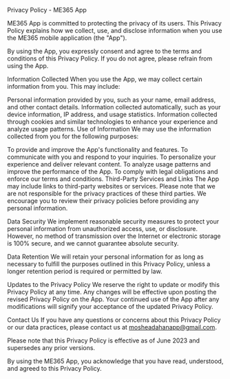 Privacy Policy - ME365 App

ME365 App is committed to protecting the privacy of its users. This Privacy Policy explains how we collect, use, and disclose information when you use the ME365 mobile application (the "App").

By using the App, you expressly consent and agree to the terms and conditions of this Privacy Policy. If you do not agree, please refrain from using the App.

Information Collected
When you use the App, we may collect certain information from you. This may include:

Personal information provided by you, such as your name, email address, and other contact details.
Information collected automatically, such as your device information, IP address, and usage statistics.
Information collected through cookies and similar technologies to enhance your experience and analyze usage patterns.
Use of Information
We may use the information collected from you for the following purposes:

To provide and improve the App's functionality and features.
To communicate with you and respond to your inquiries.
To personalize your experience and deliver relevant content.
To analyze usage patterns and improve the performance of the App.
To comply with legal obligations and enforce our terms and conditions.
Third-Party Services and Links
The App may include links to third-party websites or services. Please note that we are not responsible for the privacy practices of these third parties. We encourage you to review their privacy policies before providing any personal information.

Data Security
We implement reasonable security measures to protect your personal information from unauthorized access, use, or disclosure. However, no method of transmission over the Internet or electronic storage is 100% secure, and we cannot guarantee absolute security.

Data Retention
We will retain your personal information for as long as necessary to fulfill the purposes outlined in this Privacy Policy, unless a longer retention period is required or permitted by law.

Updates to the Privacy Policy
We reserve the right to update or modify this Privacy Policy at any time. Any changes will be effective upon posting the revised Privacy Policy on the App. Your continued use of the App after any modifications will signify your acceptance of the updated Privacy Policy.

Contact Us
If you have any questions or concerns about this Privacy Policy or our data practices, please contact us at mosheadahanapp@gmail.com.

Please note that this Privacy Policy is effective as of June 2023 and supersedes any prior versions.

By using the ME365 App, you acknowledge that you have read, understood, and agreed to this Privacy Policy.

